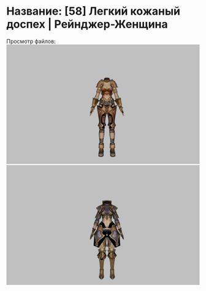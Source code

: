 # Название: [58] Легкий кожаный доспех | Рейнджер-Женщина

Просмотр файлов:
![p030000.png](p030000.png)
![p030002.png](p030002.png)
